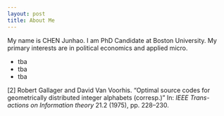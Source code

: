 ```yaml
---
layout: post
title: About Me
---
```



My name is CHEN Junhao. I am PhD Candidate at Boston University. My primary interests are in political economics and applied micro. 

* tba
* tba
* tba

[2] Robert Gallager and David Van Voorhis. “Optimal source codes for geometrically distributed integer alphabets (corresp.)” In: *IEEE Trans-actions on Information theory* 21.2 (1975), pp. 228–230.  
